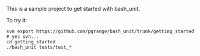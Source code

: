 This is a sample project to get started with bash_unit.

To try it:

    svn export https://github.com/pgrange/bash_unit/trunk/getting_started # yes svn...
    cd getting_started
    ./bash_unit tests/test_*
